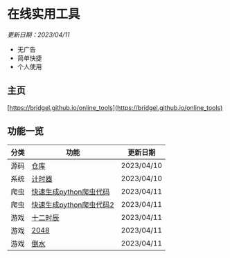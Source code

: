 # 在线实用工具

<i>更新日期：2023/04/11</i>

- 无广告
- 简单快捷
- 个人使用

## 主页

[https://bridgel.github.io/online_tools](https://bridgel.github.io/online_tools)

## 功能一览

分类|功能|更新日期
-|-|-
源码|[仓库](https://bridgel.github.io/online_tools/https://github.com/bridgeL/online_tools)|2023/04/10
系统|[计时器](https://bridgel.github.io/online_tools/tools/timer.html)|2023/04/10
爬虫|[快速生成python爬虫代码](https://bridgel.github.io/online_tools/tools/quick_spider.html)|2023/04/11
爬虫|[快速生成python爬虫代码2](https://bridgel.github.io/online_tools/tools/quick_spider2.html)|2023/04/11
游戏|[十二时辰](https://bridgel.github.io/online_tools/games/time/index.html)|2023/04/11
游戏|[2048](https://bridgel.github.io/online_tools/games/2048/index.html)|2023/04/11
游戏|[倒水](https://bridgel.github.io/online_tools/games/cocktail/index.html)|2023/04/11
